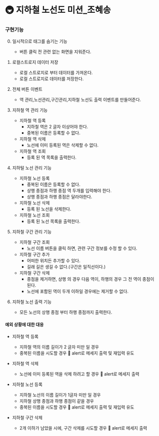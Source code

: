 # 🚇 지하철 노선도 미션_조혜송

### 구현기능

0. 일시적으로 태그를 숨기는 기능
    - 버튼 클릭 전 관련 없는 화면을 지워준다.
1. 로컬스트로지 데이터 저장
    - 로컬 스트로지로 부터 데이터를 가져온다.
    - 로컬 스트로지로 데이터를 저장한다.
2. 전체 버튼 이벤트 
    - 역 관리,노선관리,구간관리,지하철 노선도 출력 이벤트를 만들어준다.
3. 지하철 역 관리 기능
    - 지하철 역 등록
        - 지하철 역은 2 글자 이상어야 한다.
        - 중복된 이름은 등록할 수 없다.
    - 지하철 역 삭제 
        - 노선에 이미 등록된 역은 삭제할 수 없다.
    - 지하철 역 조회
        - 등록 된 역 목록을 출력한다.   
4. 지하털 노선 관리 기능
    - 지하철 노선 등록
        - 중복된 이름은 등록할 수 없다.
        - 상행 종점과 하행 종점 역 두개를 입력해야 한다.
        - 상행 종점과 하행 종점은 달라야한다.
    - 지하철 노선 삭제 
        - 등록 된 노선을 삭제한다.
    - 지하철 노선 조회
        - 등록 된 노선 목록을 출력한다.

5. 지하철 구간 관리 기능
     - 지하철 구간 조회
        - 노선 이름 버튼을 클릭 하면, 관련 구간 정보를 수정 할 수 있다.
    - 지하철 구간 추가
        - 어떠한 위치든 추가할 수 있다.
        - 길래 길은 생길 수 없다.(구간은 일직선이다.)
    - 지하철 구간 삭제 
        - 종점을 제거하면, 상행 의 경우 다음 역이, 하행의 경우 그 전 역이 종점이 된다.
        - 노선에 포함된 역이 두개 이하일 경우에는 제거할 수 없다.
           
6. 지하철 노선 출력 기능
    - 모든 노선의 상행 종점 부터 하행 종점까지 출력한다.


#### 예외 상황에 대한 대응

- 지하철 역 등록
    - 지하철 역의 이름 길이가 2 글자 미만 일 경우 
    - 중복된 이름을 시도할 경우
        :loudspeaker: alert로 메세지 출력 및 재입력 유도

- 지하철 역 삭제 
    - 노선에 이미 등록된 역을 삭제 하려고 할 경우
        :loudspeaker: alert로 메세지 출력 
   
- 지하철 노선 등록
    - 지하철 노선의 이름 길이가 1글자 미만 일  경우
    - 지하철 상행 종점과 하행 종점이 같을 경우
    - 중복된 이름을 시도할 경우
        :loudspeaker: alert로 메세지 출력 및 재입력 유도

- 지하철 구간 삭제
    - 2개 이하가 남았을 시에, 구간 삭제를 시도할 경우
        :loudspeaker: alert로 메세지 출력 
         

 